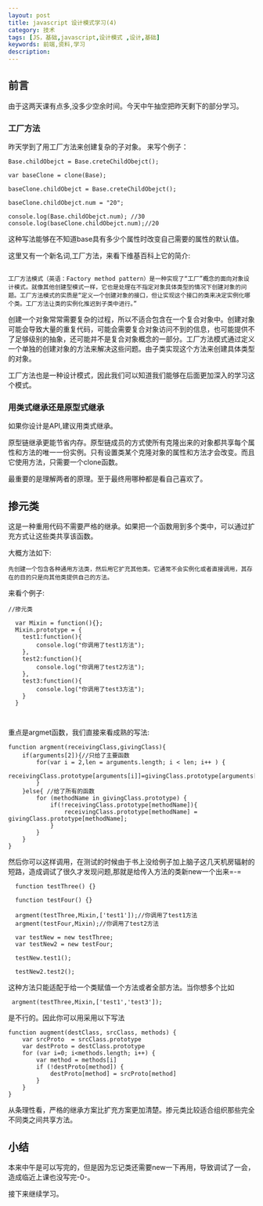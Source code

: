 ```yaml
---
layout: post
title: javascript 设计模式学习(4)
category: 技术
tags: [JS，基础,javascript,设计模式 ,设计,基础]
keywords: 前端,资料,学习
description: 
---
```


## 前言
由于这两天课有点多,没多少空余时间。今天中午抽空把昨天剩下的部分学习。

### 工厂方法

昨天学到了用工厂方法来创建复杂的子对象。
来写个例子：

```
Base.childObejct = Base.creteChildObejct();

var baseClone = clone(Base);

baseClone.childObejct = Base.creteChildObejct();

baseClone.childObejct.num = "20";

console.log(Base.childObejct.num); //30
console.log(baseClone.childObejct.num);//20

```

这种写法能够在不知道base具有多少个属性时改变自己需要的属性的默认值。

这里又有一个新名词,工厂方法，来看下维基百科上它的简介:


```

工厂方法模式（英语：Factory method pattern）是一种实现了“工厂”概念的面向对象设计模式。就像其他创建型模式一样，它也是处理在不指定对象具体类型的情况下创建对象的问题。工厂方法模式的实质是“定义一个创建对象的接口，但让实现这个接口的类来决定实例化哪个类。工厂方法让类的实例化推迟到子类中进行。”

```

创建一个对象常常需要复杂的过程，所以不适合包含在一个复合对象中。创建对象可能会导致大量的重复代码，可能会需要复合对象访问不到的信息，也可能提供不了足够级别的抽象，还可能并不是复合对象概念的一部分。工厂方法模式通过定义一个单独的创建对象的方法来解决这些问题。由子类实现这个方法来创建具体类型的对象。

工厂方法也是一种设计模式，因此我们可以知道我们能够在后面更加深入的学习这个模式。

### 用类式继承还是原型式继承

如果你设计是API,建议用类式继承。

原型链继承更能节省内存。原型链成员的方式使所有克隆出来的对象都共享每个属性和方法的唯一一份实例。只有设置类某个克隆对象的属性和方法才会改变。而且它使用方法，只需要一个clone函数。

最重要的是理解两者的原理。至于最终用哪种都是看自己喜欢了。

## 掺元类
这是一种重用代码不需要严格的继承。如果把一个函数用到多个类中，可以通过扩充方式让这些类共享该函数。

大概方法如下:

```
先创建一个包含各种通用方法类，然后用它扩充其他类。它通常不会实例化或者直接调用，其存在的目的只是向其他类提供自己的方法。

```

来看个例子:

```
//掺元类
  
  var Mixin = function(){};
  Mixin.prototype = {
  	test1:function(){
  		console.log("你调用了test1方法");
  	},
  	test2:function(){
  		console.log("你调用了test2方法");
  	},
  	test3:function(){
  		console.log("你调用了test3方法");
  	}
  }



```

重点是argmet函数，我们直接来看成熟的写法:

```
function argment(receivingClass,givingClass){
	if(arguments[2]){//只给了主要函数
		for(var i = 2,len = arguments.length; i < len; i++ ) {
			 receivingClass.prototype[arguments[i]]=givingClass.prototype[arguments[i]];
		}
	}else{ //给了所有的函数
		for (methodName in givingClass.prototype) {
			if(!receivingClass.prototype[methodName]){
				receivingClass.prototype[methodName] = givingClass.prototype[methodName];
			}
		}
	}
}
```

然后你可以这样调用，在测试的时候由于书上没给例子加上脑子这几天机房辐射的短路，造成调试了很久才发现问题,那就是给传入方法的类新new一个出来=-=

```
  function testThree() {}
  
  function testFour() {}
  
  argment(testThree,Mixin,['test1']);//你调用了test1方法
  argment(testFour,Mixin);//你调用了test2方法
  
  var testNew = new testThree;
  var testNew2 = new testFour;

  testNew.test1();

  testNew2.test2();
```

这种方法只能适配于给一个类赋值一个方法或者全部方法。当你想多个比如

```
 argment(testThree,Mixin,['test1','test3']);
```

是不行的。因此你可以用采用以下写法

```
function augment(destClass, srcClass, methods) {
    var srcProto  = srcClass.prototype
    var destProto = destClass.prototype    
    for (var i=0; i<methods.length; i++) {
        var method = methods[i]
        if (!destProto[method]) {
            destProto[method] = srcProto[method]
        }
    }
}
```

从条理性看，严格的继承方案比扩充方案更加清楚。掺元类比较适合组织那些完全不同类之间共享方法。

## 小结

本来中午是可以写完的，但是因为忘记类还需要new一下再用，导致调试了一会，造成临近上课也没写完-0-。
 
接下来继续学习。




